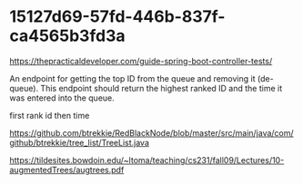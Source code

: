 # 15127d69-57fd-446b-837f-ca4565b3fd3a

https://thepracticaldeveloper.com/guide-spring-boot-controller-tests/

An endpoint for getting the top ID from the queue and removing it (de-queue). 
This endpoint should return the highest ranked ID and the time it was entered into the queue.

first rank id then time


https://github.com/btrekkie/RedBlackNode/blob/master/src/main/java/com/github/btrekkie/tree_list/TreeList.java


https://tildesites.bowdoin.edu/~ltoma/teaching/cs231/fall09/Lectures/10-augmentedTrees/augtrees.pdf